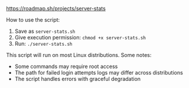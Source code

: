 https://roadmap.sh/projects/server-stats

How to use the script:
1. Save as `server-stats.sh`
2. Give execution permission: `chmod +x server-stats.sh` 
3. Run: `./server-stats.sh`

This script will run on most Linux distributions. Some notes:
* Some commands may require root access
* The path for failed login attempts logs may differ across distributions
* The script handles errors with graceful degradation
